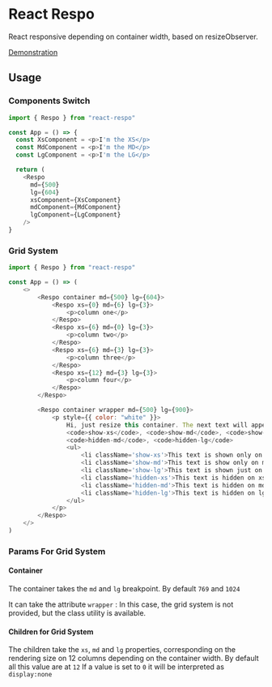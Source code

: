 # React Respo

React responsive depending on container width, based on resizeObserver.

[Demonstration](https://pbenard73.github.io/react-respo/)

## Usage

### Components Switch

```js
import { Respo } from "react-respo"

const App = () => {
  const XsComponent = <p>I'm the XS</p>
  const MdComponent = <p>I'm the MD</p>
  const LgComponent = <p>I'm the LG</p>

  return (
    <Respo
      md={500}
      lg={604}
      xsComponent={XsComponent}
      mdComponent={MdComponent}
      lgComponent={LgComponent}
    />
}
```

### Grid System

```js
import { Respo } from "react-respo"

const App = () => (
    <>
        <Respo container md={500} lg={604}>
            <Respo xs={0} md={6} lg={3}>
                <p>column one</p>
            </Respo>
            <Respo xs={6} md={0} lg={3}>
                <p>column two</p>
            </Respo>
            <Respo xs={6} md={3} lg={3}>
                <p>column three</p>
            </Respo>
            <Respo xs={12} md={3} lg={3}>
                <p>column four</p>
            </Respo>
        </Respo>

        <Respo container wrapper md={500} lg={900}>
            <p style={{ color: "white" }}>
                Hi, just resize this container. The next text will appear or disappear depending the classes{" "}
                <code>show-xs</code>, <code>show-md</code>, <code>show-lg</code>, <code>hidden-xs</code>,{" "}
                <code>hidden-md</code>, <code>hidden-lg</code>
                <ul>
                    <li className='show-xs'>This text is shown only on xs</li>
                    <li className='show-md'>This text is show only on md</li>
                    <li className='show-lg'>This text is shown just on lg</li>
                    <li className='hidden-xs'>This text is hidden on xs</li>
                    <li className='hidden-md'>This text is hidden on md</li>
                    <li className='hidden-lg'>This text is hidden on lg</li>
                </ul>
            </p>
        </Respo>
    </>
)
```

### Params For Grid System

#### Container

The container takes the `md` and `lg` breakpoint. By default `769` and `1024`

It can take the attribute `wrapper` : In this case, the grid system is not provided, but the class utility is available.

#### Children for Grid System

The children take the `xs`, `md` and `lg` properties, corresponding on the rendering size on 12 columns depending on the container width. By default all this value are at `12`
If a value is set to `0` it will be interpreted as `display:none`

